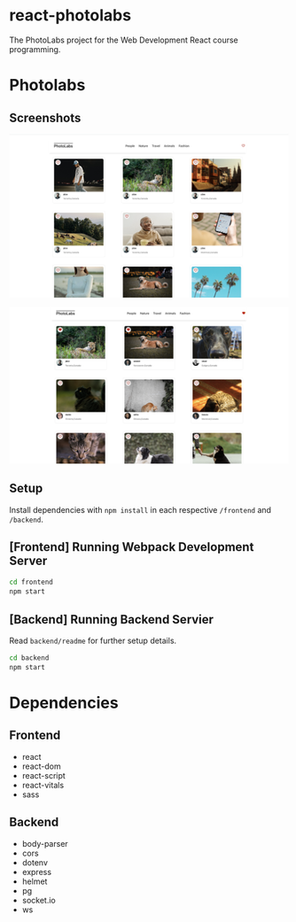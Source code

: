 # react-photolabs
The PhotoLabs project for the Web Development React course programming.

# Photolabs
## Screenshots
!["Main Page"](https://github.com/FahadKamal84/photolabs-starter/blob/main/docs/mainpage.png?raw=true)


!["Animals topic with photos favorited"](https://github.com/FahadKamal84/photolabs-starter/blob/main/docs/animalstopicwithfav.png?raw=true)

## Setup

Install dependencies with `npm install` in each respective `/frontend` and `/backend`.

## [Frontend] Running Webpack Development Server

```sh
cd frontend
npm start
```

## [Backend] Running Backend Servier

Read `backend/readme` for further setup details.

```sh
cd backend
npm start
```
# Dependencies

## Frontend
- react
- react-dom
- react-script
- react-vitals
- sass

## Backend
- body-parser
- cors
- dotenv
- express
- helmet
- pg
- socket.io
- ws
